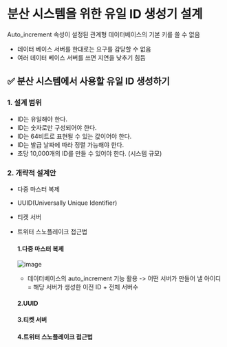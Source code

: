 
# 분산 시스템을 위한 유일 ID 생성기 설계
Auto_increment 속성이 설정된 관계형 데이터베이스의 기본 키를 쓸 수 없음
- 데이터 베이스 서버를 한대로는 요구를 감당할 수 없음
-  여러 데이터 베이스 서버를 쓰면 지연을 낮추기 힘듬

## **✅ 분산 시스템에서 사용할 유일 ID 생성하기**

### 1. 설계 범위 
- ID는 유일해야 한다.
- ID는 숫자로만 구성되어야 한다.
- ID는 64비트로 표현될 수 있는 값이어야 한다.
- ID는 발급 날짜에 따라 정렬 가능해야 한다.
- 초당 10,000개의 ID를 만들 수 있어야 한다. (시스템 규모)

### 2. 개략적 설계안

- 다중 마스터 복제
- UUID(Universally Unique Identifier)
- 티켓 서버
- 트위터 스노플레이크 접근법

  #### 1.다중 마스터 복제
  ![image](https://github.com/user-attachments/assets/7cc45dea-b3ba-4720-8d9e-033498eaca82)
  - 데이터베이스의 auto_increment 기능 활용
  -> 어떤 서버가 만들어 낼 아이디 = 해당 서버가 생성한 이전 ID + 전체 서버수 
  #### 2.UUID
  #### 3.티켓 서버
  #### 4.트위터 스노플레이크 접근법
  
